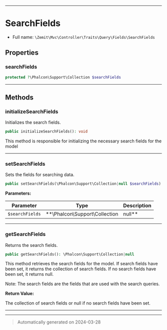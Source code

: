 ***

# SearchFields





* Full name: `\Zemit\Mvc\Controller\Traits\Query\Fields\SearchFields`



## Properties


### searchFields



```php
protected ?\Phalcon\Support\Collection $searchFields
```






***

## Methods


### initializeSearchFields

Initializes the search fields.

```php
public initializeSearchFields(): void
```

This method is responsible for initializing the necessary search fields for the model










***

### setSearchFields

Sets the fields for searching data.

```php
public setSearchFields(\Phalcon\Support\Collection|null $searchFields): void
```








**Parameters:**

| Parameter | Type | Description |
|-----------|------|-------------|
| `$searchFields` | **\Phalcon\Support\Collection|null** | The array of search fields.<br />Pass null to allow searching all fields. |





***

### getSearchFields

Returns the search fields.

```php
public getSearchFields(): \Phalcon\Support\Collection|null
```

This method retrieves the search fields for the model.
If search fields have been set, it returns the collection of search fields.
If no search fields have been set, it returns null.

Note: The search fields are the fields that are used with the search queries.







**Return Value:**

The collection of search fields or null if no search fields have been set.




***

***
> Automatically generated on 2024-03-28

